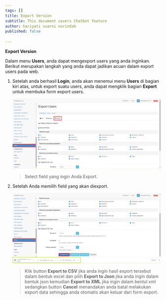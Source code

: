 ```yaml
---
tags: []
title: Export Version
subtitle: This document covers Chatbot feature
author: hariyati suarni nurindah
published: false

---
```

**Export Version**

Dalam menu **Users**, anda dapat mengexport users yang anda inginkan. Berikut merupakan langkah yang anda dapat jadikan acuan dalam export users pada web.

1. Setelah anda berhasil **Login**, anda akan menemui menu **Users** di bagian kiri atas, untuk export suatu users, anda dapat mengklik bagian **Export** untuk membuka form export users.

   ![](/uploads/users7.PNG)

   > Select field yang ingin Anda Export.
2. Setelah Anda memilih field yang akan diexport.

   ![](/uploads/users8.PNG)

   > Klik button **Export to CSV** jika anda ingin hasil export tersebut dalam bentuk excel dan pilih **Export to Json** jika anda ingin dalam bentuk json kemudian **Export to XML** jika ingin dalam bentul xml sedangkan button **Cancel** menandakan anda batal melakukan export data sehingga anda otomatis akan keluar dari form export.
